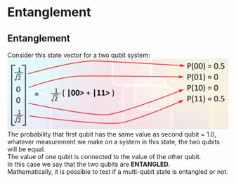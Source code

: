 # Entanglement

## Entanglement
Consider this state vector for a two qubit system:  
![Entanglement](../img/Entanglement.jpg)  
The probability that first qubit has the same value as second qubit = 1.0, whatever measurement we make on a system in this state, the two qubits will be equal.  
The value of one qubit is connected to the value of the other qubit.  
In this case we say that the two qubits are **ENTANGLED**.  
Mathematically, it is possible to test if a multi-qubit state is entangled or not.  